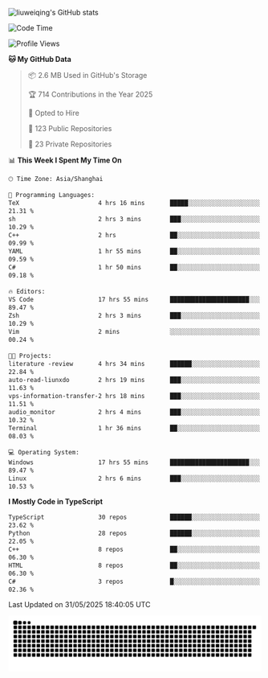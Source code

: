 ![liuweiqing's GitHub stats](https://github-readme-stats.vercel.app/api?username=14790897&show_icons=true&locale=cn&include_all_commits=true&count_private=true)

<!--START_SECTION:waka-->
![Code Time](http://img.shields.io/badge/Code%20Time-2%2C181%20hrs%2041%20mins-blue)

![Profile Views](http://img.shields.io/badge/Profile%20Views-1-blue)

**🐱 My GitHub Data** 

> 📦 2.6 MB Used in GitHub's Storage 
 > 
> 🏆 714 Contributions in the Year 2025
 > 
> 💼 Opted to Hire
 > 
> 📜 123 Public Repositories 
 > 
> 🔑 23 Private Repositories 
 > 
📊 **This Week I Spent My Time On** 

```text
🕑︎ Time Zone: Asia/Shanghai

💬 Programming Languages: 
TeX                      4 hrs 16 mins       █████░░░░░░░░░░░░░░░░░░░░   21.31 % 
sh                       2 hrs 3 mins        ███░░░░░░░░░░░░░░░░░░░░░░   10.29 % 
C++                      2 hrs               ██░░░░░░░░░░░░░░░░░░░░░░░   09.99 % 
YAML                     1 hr 55 mins        ██░░░░░░░░░░░░░░░░░░░░░░░   09.59 % 
C#                       1 hr 50 mins        ██░░░░░░░░░░░░░░░░░░░░░░░   09.18 % 

🔥 Editors: 
VS Code                  17 hrs 55 mins      ██████████████████████░░░   89.47 % 
Zsh                      2 hrs 3 mins        ███░░░░░░░░░░░░░░░░░░░░░░   10.29 % 
Vim                      2 mins              ░░░░░░░░░░░░░░░░░░░░░░░░░   00.24 % 

🐱‍💻 Projects: 
literature -review       4 hrs 34 mins       ██████░░░░░░░░░░░░░░░░░░░   22.84 % 
auto-read-liunxdo        2 hrs 19 mins       ███░░░░░░░░░░░░░░░░░░░░░░   11.63 % 
vps-information-transfer-2 hrs 18 mins       ███░░░░░░░░░░░░░░░░░░░░░░   11.51 % 
audio_monitor            2 hrs 4 mins        ███░░░░░░░░░░░░░░░░░░░░░░   10.32 % 
Terminal                 1 hr 36 mins        ██░░░░░░░░░░░░░░░░░░░░░░░   08.03 % 

💻 Operating System: 
Windows                  17 hrs 55 mins      ██████████████████████░░░   89.47 % 
Linux                    2 hrs 6 mins        ███░░░░░░░░░░░░░░░░░░░░░░   10.53 % 
```

**I Mostly Code in TypeScript** 

```text
TypeScript               30 repos            ██████░░░░░░░░░░░░░░░░░░░   23.62 % 
Python                   28 repos            ██████░░░░░░░░░░░░░░░░░░░   22.05 % 
C++                      8 repos             ██░░░░░░░░░░░░░░░░░░░░░░░   06.30 % 
HTML                     8 repos             ██░░░░░░░░░░░░░░░░░░░░░░░   06.30 % 
C#                       3 repos             █░░░░░░░░░░░░░░░░░░░░░░░░   02.36 % 
```




 Last Updated on 31/05/2025 18:40:05 UTC
<!--END_SECTION:waka-->

<picture>
  <source media="(prefers-color-scheme: dark)" srcset="https://raw.githubusercontent.com/14790897/14790897/output/github-contribution-grid-snake-dark.svg" />
  <source media="(prefers-color-scheme: light)" srcset="https://raw.githubusercontent.com/14790897/14790897/output/github-contribution-grid-snake.svg" />
  <img alt="github-snake" src="https://raw.githubusercontent.com/14790897/14790897/output/github-contribution-grid-snake.svg" />
</picture>
